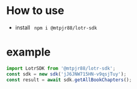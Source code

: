 # How to use

- install
  ` npm i @mtpjr88/lotr-sdk`

# example

```typescript
import LotrSDK from '@mtpjr88/lotr-sdk';
const sdk = new sdk('jJ6JNW715HN-v9qsjTuy');
const result = await sdk.getAllBookChapters();
```
